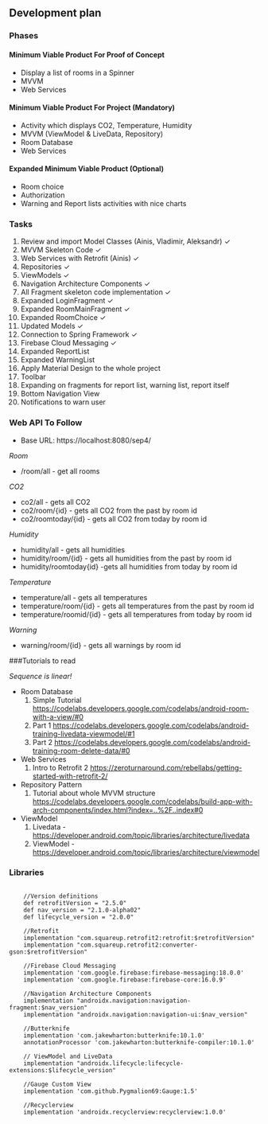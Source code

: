 ## Development plan

### Phases

#### Minimum Viable Product For Proof of Concept
- Display a list of rooms in a Spinner
- MVVM
- Web Services

#### Minimum Viable Product For Project (Mandatory)
- Activity which displays CO2, Temperature, Humidity
- MVVM (ViewModel & LiveData, Repository)
- Room Database
- Web Services

#### Expanded Minimum Viable Product (Optional)
- Room choice
- Authorization
- Warning and Report lists activities with nice charts

### Tasks

1. Review and import Model Classes (Ainis, Vladimir, Aleksandr) ✓
2. MVVM Skeleton Code ✓
3. Web Services with Retrofit (Ainis) ✓
4. Repositories ✓
5. ViewModels ✓
6. Navigation Architecture Components ✓
7. All Fragment skeleton code implementation ✓
8. Expanded LoginFragment ✓
9. Expanded RoomMainFragment ✓
10. Expanded RoomChoice ✓
11. Updated Models ✓
12. Connection to Spring Framework ✓
13. Firebase Cloud Messaging ✓
14. Expanded ReportList
15. Expanded WarningList
16. Apply Material Design to the whole project
17. Toolbar
18. Expanding on fragments for report list, warning list, report itself
19. Bottom Navigation View 
20. Notifications to warn user

### Web API To Follow

- Base URL: https://localhost:8080/sep4/

*Room*
- /room/all - get all rooms

*CO2*
- co2/all - gets all CO2
- co2/room/{id} - gets all CO2 from the past by room id
- co2/roomtoday/{id} - gets all CO2 from today by room id

*Humidity*
- humidity/all - gets all humidities
- humidity/room/{id} - gets all humidities from the past by room id
- humidity/roomtoday{id} -gets all humidities from today by room id

*Temperature*
- temperature/all - gets all temperatures
- temperature/room/{id} - gets all temperatures from the past by room id
- temperature/roomid/{id} - gets all temperatures from today by room id

*Warning*
- warning/room/{id} - gets all warnings by room id

###Tutorials to read

*Sequence is linear!*


- Room Database
	1. Simple Tutorial https://codelabs.developers.google.com/codelabs/android-room-with-a-view/#0
	2. Part 1 https://codelabs.developers.google.com/codelabs/android-training-livedata-viewmodel/#1   
	3. Part 2 https://codelabs.developers.google.com/codelabs/android-training-room-delete-data/#0
- Web Services
	1. Intro to Retrofit 2 https://zeroturnaround.com/rebellabs/getting-started-with-retrofit-2/ 
- Repository Pattern
	1. Tutorial about whole MVVM structure https://codelabs.developers.google.com/codelabs/build-app-with-arch-components/index.html?index=..%2F..index#0
- ViewModel
	1. Livedata - https://developer.android.com/topic/libraries/architecture/livedata
	2. ViewModel - https://developer.android.com/topic/libraries/architecture/viewmodel

### Libraries

```

	//Version definitions
    def retrofitVersion = "2.5.0"
    def nav_version = "2.1.0-alpha02"
    def lifecycle_version = "2.0.0"

    //Retrofit
    implementation "com.squareup.retrofit2:retrofit:$retrofitVersion"
    implementation "com.squareup.retrofit2:converter-gson:$retrofitVersion"

    //Firebase Cloud Messaging
    implementation 'com.google.firebase:firebase-messaging:18.0.0'
    implementation 'com.google.firebase:firebase-core:16.0.9'

    //Navigation Architecture Components
    implementation "androidx.navigation:navigation-fragment:$nav_version"
    implementation "androidx.navigation:navigation-ui:$nav_version"

    //Butterknife
    implementation 'com.jakewharton:butterknife:10.1.0'
    annotationProcessor 'com.jakewharton:butterknife-compiler:10.1.0'

    // ViewModel and LiveData
    implementation "androidx.lifecycle:lifecycle-extensions:$lifecycle_version"

    //Gauge Custom View
    implementation 'com.github.Pygmalion69:Gauge:1.5'

    //Recyclerview
    implementation 'androidx.recyclerview:recyclerview:1.0.0'

```


